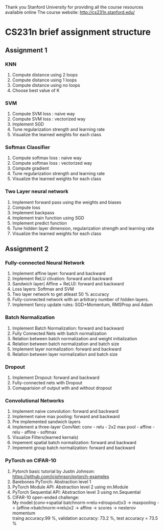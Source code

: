 Thank you Stanford University for providing all the course resources available online
The course website: http://cs231n.stanford.edu/


# CS231n brief assignment structure

## Assignment 1
### KNN
1. Compute distance using 2 loops
2. Compute distance using 1 loops
3. Compute distance using no loops
4. Choose best value of K

### SVM
1. Compute SVM loss : naive way
2. Compute SVM loss : vectorized way
3. Implement SGD
4. Tune regularization strength and learning rate
5. Visualize the learned weights for each class


### Softmax Classifier
1. Compute softmax loss : naive way
2. Compute softmax loss : vectorized way
3. Compute gradient
4. Tune regularization strength and learning rate
5. Visualize the learned weights for each class


### Two Layer neural network
1. Implement forward pass using the weights and biases
2. Compute loss
3. Implement backpass
4. Implement train function using SGD
5. Implement predict function
6. Tune hidden layer dimension, regularization strength and learning rate
7. Visualize the learned weights for each class




## Assignment 2

### Fully-connected Neural Network
1. Implement affine layer: forward and backward
2. Implement ReLU ctivation: forward and backward
3. Sandwich layer( Affine +  ReLU): forward and backward
4. Loss layers: Softmax and SVM
5. Two layer network to get atleast 50 % accuracy
6. Fully-connected network with an arbitrary number of hidden layers.
7. Implement fancy update rules: SGD+Momentum, RMSProp and Adam

### Batch Normalization
1. Implement Batch Normalization: forward and backward
2. Fully Connected Nets with batch normalization
3. Relation between batch normalization and weight initialization
4. Relation between batch normalization and batch size
5. Implement layer normalization: forward and backward
6. Relation between layer normalization and batch size

### Dropout 
1. Implement Dropout: forward and backward
2. Fully-connected nets with Dropout
3. Comaparision of output with and without dropout

### Convolutional Networks 
1. Implement naive convolution: forward and backward
2. Implement naive max pooling: forward and backward
3. Pre implemented sandwich layers
4. Implement a three-layer ConvNet: conv - relu - 2x2 max pool - affine - relu - affine - softmax
5. Visualize Filters(learned kernals)
6. Impement spatial batch normalization: forward and backward
7. Impement group batch normalization: forward and backward

###  PyTorch on CIFAR-10 
1. Pytorch basic tutorial by Justin Johnson: https://github.com/jcjohnson/pytorch-examples
2. Barebones PyTorch: Abstraction level 1
3. PyTorch Module API: Abstraction level 2 using nn.Module
4. PyTorch Sequential API: Abstraction level 3 using nn.Sequential
5. CIFAR-10 open-ended challenge:     
My model:(conv->spatial batchnorm->relu->droupout)x3 -> maxpooling -> (affine->batchnorm->relu)x2 -> affine -> scores -> nesterov momentum         
traing accuracy:99 %, validation accuracy: 73.2 %, test accuracy = 73.5 %



